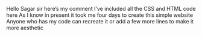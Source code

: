 Hello Sagar sir here’s my comment I’ve included all the CSS and HTML code here As I know in present it took me four days to create this simple website Anyone who has my code can recreate it or add a few more lines to make it more aesthetic 
